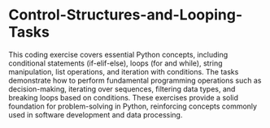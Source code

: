 # Control-Structures-and-Looping-Tasks
This coding exercise covers essential Python concepts, including conditional statements (if-elif-else), loops (for and while), string manipulation, list operations, and iteration with conditions. The tasks demonstrate how to perform fundamental programming operations such as decision-making, iterating over sequences, filtering data types, and breaking loops based on conditions.
These exercises provide a solid foundation for problem-solving in Python, reinforcing concepts commonly used in software development and data processing.
